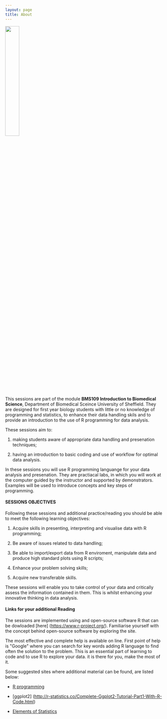 ```yaml
---
layout: page
title: About
---
```


<img src="{{ site.url }}{{ site.baseurl }}/assets/data_banner.jpeg" width="30%"/>

This sessions are part of the module **BMS109 Introduction to Biomedical Science**, Department of Biomedical Sceince University of Sheffield. They are designed for first year biology students with little or no knowledge of programming and statistics, to enhance their data handling skils and to provide an introduction to the use of R programming for data analysis.

These sessions aim to:

1. making students aware of appropriate data handling and presenation techniques; 

2. having an introduction to basic coding and use of workflow for optimal data analysis.

In these sessions you will use R programming languange for your data analysis and presenation. They are practiacal labs, in which you will work at the computer guided by the instructor and supported by demonstrators. Examples will be used to introduce concepts and  key steps of programming. 

#### SESSIONS OBJECTIVES
Following these sessions and additional practice/reading you should be able to meet the following learning objectives:

1.	Acquire skills in presenting, interpreting and visualise data with R programming; 

2.	Be aware of issues related to data handling;

3.	Be able to import/export data from R enviroment, manipulate data and produce high standard plots using R scripts;

4.	Enhance your problem solving skills; 

5.	Acquire new transferable skills.


These sessions will enable you to take control of your data and critically assess the information contained in them. This is whilst enhancing your innovative thinking in data analysis.


#### Links for your additional Reading

The sessions are implemented using and open-source software R that can be dowloaded [here] (https://www.r-project.org/). Familiarise yourself with the concept behind open-source software by exploring the site.

The most effective and complete help is available on line. First point of help is "Google" where you can search for key words adding R language to find often the solution to the problem. This is an essential part of learning to code and to use R to explore your data. it is there for you, make the most of it.


Some suggested sites where additional material can be found, are listed
below:

* [R programming](http://www.statmethods.net/)

* [ggplot2] (http://r-statistics.co/Complete-Ggplot2-Tutorial-Part1-With-R-Code.html)

* [Elements of Statistics](http://www.open.edu/openlearnworks/mod/oucontent/view.php?id=18263&printable=1)



